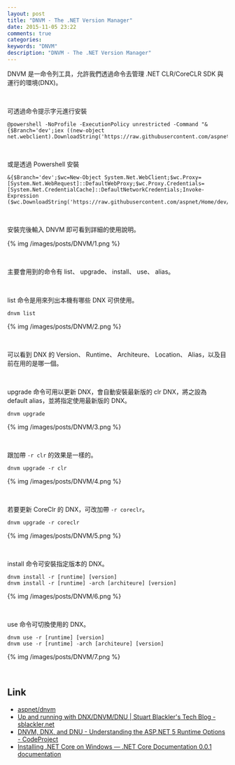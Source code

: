 ```yaml
---
layout: post
title: "DNVM - The .NET Version Manager"
date: 2015-11-05 23:22
comments: true
categories: 
keywords: "DNVM"
description: "DNVM - The .NET Version Manager"
---
```


DNVM 是一命令列工具，允許我們透過命令去管理 .NET CLR/CoreCLR SDK 與運行的環境(DNX)。   

<!-- More -->

<br/>


可透過命令提示字元進行安裝  

    @powershell -NoProfile -ExecutionPolicy unrestricted -Command "&{$Branch='dev';iex ((new-object net.webclient).DownloadString('https://raw.githubusercontent.com/aspnet/Home/dev/dnvminstall.ps1'))}"

<br/>


或是透過 Powershell 安裝  

    &{$Branch='dev';$wc=New-Object System.Net.WebClient;$wc.Proxy=[System.Net.WebRequest]::DefaultWebProxy;$wc.Proxy.Credentials=[System.Net.CredentialCache]::DefaultNetworkCredentials;Invoke-Expression ($wc.DownloadString('https://raw.githubusercontent.com/aspnet/Home/dev/dnvminstall.ps1'))}

<br/>


安裝完後輸入 DNVM 即可看到詳細的使用說明。  

{% img /images/posts/DNVM/1.png %}

<br/>


主要會用到的命令有 list、 upgrade、 install、 use、 alias。  	

<br/>


list 命令是用來列出本機有哪些 DNX 可供使用。  

    dnvm list

{% img /images/posts/DNVM/2.png %}

<br/>

可以看到 DNX 的 Version、 Runtime、 Architeure、 Location、 Alias，以及目前在用的是哪一個。  

<br/>


upgrade 命令可用以更新 DNX，會自動安裝最新版的 clr DNX，將之設為 default alias，並將指定使用最新版的 DNX。  

    dnvm upgrade

{% img /images/posts/DNVM/3.png %}

<br/>


跟加帶 `-r clr` 的效果是一樣的。  

    dnvm upgrade -r clr

{% img /images/posts/DNVM/4.png %}

<br/>



若要更新 CoreClr 的 DNX，可改加帶 `-r coreclr`。  

    dnvm upgrade -r coreclr

{% img /images/posts/DNVM/5.png %}

<br/>


install 命令可安裝指定版本的 DNX。

    dnvm install -r [runtime] [version]
    dnvm install -r [runtime] -arch [architeure] [version]

{% img /images/posts/DNVM/6.png %}

<br/>


use 命令可切換使用的 DNX。  

    dnvm use -r [runtime] [version]
    dnvm use -r [runtime] -arch [architeure] [version]

{% img /images/posts/DNVM/7.png %}

<br/>


Link
----
* [aspnet/dnvm](https://github.com/aspnet/dnvm)
* [Up and running with DNX/DNVM/DNU | Stuart Blackler's Tech Blog - sblackler.net](http://www.sblackler.net/2015/05/02/Up-And-Running-With-DNX-DNVM-DNU/)
* [DNVM, DNX, and DNU - Understanding the ASP.NET 5 Runtime Options - CodeProject](http://www.codeproject.com/Articles/1005145/DNVM-DNX-and-DNU-Understanding-the-ASP-NET-Runtime)
* [Installing .NET Core on Windows — .NET Core Documentation 0.0.1 documentation](http://dotnet.readthedocs.org/en/latest/getting-started/installing-core-windows.html)
